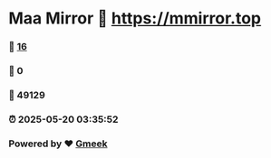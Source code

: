 # Maa Mirror :link: https://mmirror.top 
### :page_facing_up: [16](https://mmirror.top/tag.html) 
### :speech_balloon: 0 
### :hibiscus: 49129 
### :alarm_clock: 2025-05-20 03:35:52 
### Powered by :heart: [Gmeek](https://github.com/Meekdai/Gmeek)
